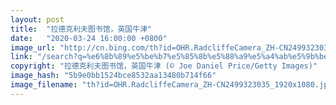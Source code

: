 ```yaml
---
layout: post
title:  "拉德克利夫图书馆，英国牛津"
date:   "2020-03-24 16:00:00 +0800"
image_url: "http://cn.bing.com/th?id=OHR.RadcliffeCamera_ZH-CN2499323035_1920x1080.jpg&rf=LaDigue_1920x1080.jpg&pid=hp"
link: "/search?q=%e6%8b%89%e5%be%b7%e5%85%8b%e5%88%a9%e5%a4%ab%e5%9b%be%e4%b9%a6%e9%a6%86&form=hpcapt&mkt=zh-cn"
copyright: "拉德克利夫图书馆，英国牛津 (© Joe Daniel Price/Getty Images)"
image_hash: "5b9e0bb1524bce8532aa13480b714f66"
image_filename: "th?id=OHR.RadcliffeCamera_ZH-CN2499323035_1920x1080.jpg&rf=LaDigue_1920x1080.jpg&pid=hp"
---
```

